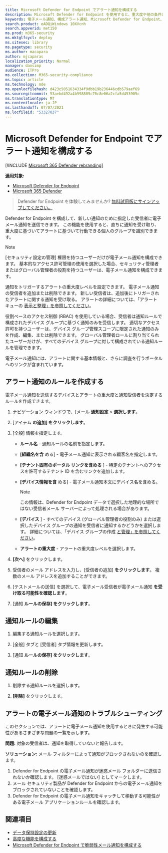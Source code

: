 ```yaml
---
title: Microsoft Defender for Endpoint でアラート通知を構成する
description: Microsoft Defender for Endpoint を使用すると、重大度や他の条件に基づいて、セキュリティアラートの電子メール通知設定を構成できます。
keywords: 電子メール通知、構成アラート通知、Microsoft Defender for Endpoint、Microsoft Defender for Endpoint 通知、Microsoft Defender for Endpoint アラート、Windows 10 enterprise、Windows 10 Education
search.product: eADQiWindows 10XVcnh
search.appverid: met150
ms.prod: m365-security
ms.mktglfcycl: deploy
ms.sitesec: library
ms.pagetype: security
ms.author: macapara
author: mjcaparas
localization_priority: Normal
manager: dansimp
audience: ITPro
ms.collection: M365-security-compliance
ms.topic: article
ms.technology: mde
ms.openlocfilehash: d423c5051634334f9dbb19b236446cdb579aef69
ms.sourcegitcommit: 53aebd492a4b998805c70c8e06a2cfa5d453905c
ms.translationtype: MT
ms.contentlocale: ja-JP
ms.lasthandoff: 07/07/2021
ms.locfileid: "53327037"
---
```

# <a name="configure-alert-notifications-in-microsoft-defender-for-endpoint"></a>Microsoft Defender for Endpoint でアラート通知を構成する

[!INCLUDE [Microsoft 365 Defender rebranding](../../includes/microsoft-defender.md)]

**適用対象:**
- [Microsoft Defender for Endpoint](https://go.microsoft.com/fwlink/p/?linkid=2154037)
- [Microsoft 365 Defender](https://go.microsoft.com/fwlink/?linkid=2118804)

> Defender for Endpoint を体験してみませんか? [無料試用版にサインアップしてください。](https://www.microsoft.com/microsoft-365/windows/microsoft-defender-atp?ocid=docs-wdatp-emailconfig-abovefoldlink)

Defender for Endpoint を構成して、新しい通知のために指定した受信者に電子メール通知を送信できます。 この機能を使用すると、直ちに通知を受け取り、重大度に基づいてアラートに基づいて行動できる個人のグループを識別できます。

> [!NOTE]
> [セキュリティ設定の管理] 権限を持つユーザーだけが電子メール通知を構成できます。 基本的なアクセス許可管理の使用を選択した場合、セキュリティ管理者またはグローバル管理者の役割を持つユーザーは、電子メール通知を構成できます。

通知をトリガーするアラートの重大度レベルを設定できます。 電子メール通知の受信者を追加または削除できます。 新しい受信者は、追加後にトリガーされたアラートに関する通知を受け取る。 アラートの詳細については、「アラート キューの [表示と整理」を参照してください](alerts-queue.md)。

役割ベースのアクセス制御 (RBAC) を使用している場合、受信者は通知ルールで構成されたデバイス グループに基づく通知のみを受信します。
適切なアクセス許可を持つユーザーは、デバイス グループ管理スコープに限定された通知のみを作成、編集、または削除できます。
グローバル管理者ロールに割り当てられたユーザーだけが、すべてのデバイス グループに対して構成されている通知ルールを管理できます。

電子メール通知には、アラートに関する基本情報と、さらに調査を行うポータルへのリンクが含まれています。

## <a name="create-rules-for-alert-notifications"></a>アラート通知のルールを作成する
電子メール通知を送信するデバイスとアラートの重大度と通知受信者を決定するルールを作成できます。


1. ナビゲーション ウィンドウで、[メール **通知設定**  >  **選択します**。

2. [アイテム **の追加] をクリックします**。

3. [全般] 情報を指定します。
    - **ルール名** - 通知ルールの名前を指定します。
    - **[組織名を含** める] - 電子メール通知に表示される顧客名を指定します。
    - **[テナント固有のポータル リンクを含める** ] - 特定のテナントへのアクセスを許可するテナント ID を含むリンクを追加します。
    - **[デバイス情報を含** める] - 電子メール通知本文にデバイス名を含める。

        > [!NOTE]
        > この情報は、Defender for Endpoint データで選択した地理的な場所ではない受信者メール サーバーによって処理される場合があります。

    - **[デバイス** ] - すべてのデバイス (グローバル管理者の役割のみ) または選択したデバイス グループの通知を受信者に通知するかどうかを選択します。 詳細については、「デバイス グループの作成 [と管理」を参照してください](machine-groups.md)。
    - **アラートの重大度** - アラートの重大度レベルを選択します。

4. **[次へ]** をクリックします。

5. 受信者のメール アドレスを入力し、[受信者の追加] **をクリックします**。 複数のメール アドレスを追加することができます。

6. [テストメールの送信] を選択して、電子メール受信者が電子メール通知 **を受け取る可能性を確認します**。

7. [通知 **ルールの保存] をクリックします**。

## <a name="edit-a-notification-rule"></a>通知ルールの編集

1. 編集する通知ルールを選択します。

2. [全般] タブと [受信者] タブ情報を更新します。

3. [通知 **ルールの保存] をクリックします**。

## <a name="delete-notification-rule"></a>通知ルールの削除

1. 削除する通知ルールを選択します。

2. **[削除]** をクリックします。

## <a name="troubleshoot-email-notifications-for-alerts"></a>アラートの電子メール通知のトラブルシューティング

このセクションでは、アラートに電子メール通知を使用するときに発生する可能性があるさまざまな問題の一覧を示します。

**問題:** 対象の受信者は、通知を取得していないと報告します。

**ソリューション:** メール フィルターによって通知がブロックされないのを確認します。

1. Defender for Endpoint の電子メール通知が迷惑メール フォルダーに送信されないか確認します。 [迷惑メールではない] としてマークします。
2. メール セキュリティ製品が Defender for Endpoint からの電子メール通知をブロックされていないことを確認します。
3. Defender for Endpoint の電子メール通知をキャッチして移動する可能性がある電子メール アプリケーションルールを確認します。

## <a name="related-topics"></a>関連項目

- [データ保持設定の更新](data-retention-settings.md)
- [高度な機能を構成する](advanced-features.md)
- [Microsoft Defender for Endpoint で脆弱性メール通知を構成する](/microsoft-365/security/defender-endpoint/configure-vulnerability-email-notifications)
